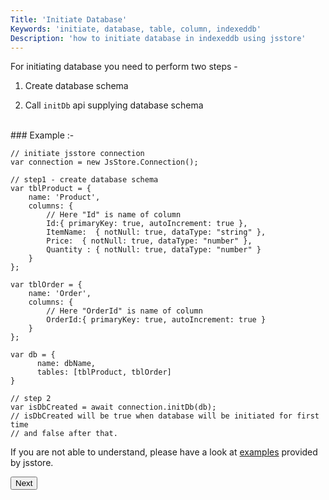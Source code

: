 ```yaml
---
Title: 'Initiate Database'
Keywords: 'initiate, database, table, column, indexeddb'
Description: 'how to initiate database in indexeddb using jsstore'
---
```


For initiating database you need to perform two steps -

1. Create database schema

2. Call `initDb` api supplying database schema

<br>
### Example :-

```
// initiate jsstore connection
var connection = new JsStore.Connection();

// step1 - create database schema
var tblProduct = {
    name: 'Product',
    columns: {
        // Here "Id" is name of column
        Id:{ primaryKey: true, autoIncrement: true },
        ItemName:  { notNull: true, dataType: "string" },
        Price:  { notNull: true, dataType: "number" },
        Quantity : { notNull: true, dataType: "number" }
    }
};

var tblOrder = {
    name: 'Order',
    columns: {
        // Here "OrderId" is name of column
        OrderId:{ primaryKey: true, autoIncrement: true }
    }
};

var db = {
      name: dbName,
      tables: [tblProduct, tblOrder]
}

// step 2
var isDbCreated = await connection.initDb(db);
// isDbCreated will be true when database will be initiated for first time
// and false after that.

```

If you are not able to understand, please have a look at [examples](https://github.com/ujjwalguptaofficial/JsStore/tree/master/examples) provided by jsstore.

<p class="margin-top-40px center-align">
    <button class="btn info btnNext">Next</button>
</p>
